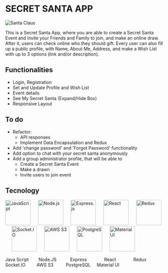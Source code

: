 # SECRET SANTA APP

![Santa Claus]("/client/public/santa-claus.png")

This is a Secret Santa App, where you are able to create a Secret Santa Event and invite your Friends and Family to join, and make an online draw. After it, users can check online who they should gift.
Every user can also fill up a public profile, with Name, About Me, Address, and make a Wish List with up to 3 options (link and/or description).

## Functionalities

-   Login, Registration
-   Set and Update Profile and Wish List
-   Event details
-   See My Secret Santa (Expand/Hide Box)
-   Responsive Layout

## To do

-   Refactor:
    -   API responses
    -   Implement Data Encapsulation and Redux
-   Add 'change password' and 'Forgot Password' functionality
-   Add option to chat with your secret santa anonymously
-   Add a group administrator profile, that will be able to
    -   Create a Secret Santa Event
    -   Make a drawn
    -   Invite users to join event

## Tecnology

<img alt="JavaScript" src="https://simpleicons.org/icons/javascript.svg" width=80 heigth=80> &nbsp;&nbsp;&nbsp;&nbsp;
<img alt="Node.js" src="https://simpleicons.org/icons/nodedotjs.svg" width=80 heigth=80> &nbsp;&nbsp;&nbsp;&nbsp;
<img alt="Express.js" src="https://simpleicons.org/icons/express.svg" width=80 heigth=80> &nbsp;&nbsp;&nbsp;&nbsp;
<img alt="React" src="https://simpleicons.org/icons/react.svg" width=80 heigth=80> &nbsp;&nbsp;&nbsp;&nbsp;
<img alt="Redux" src="https://simpleicons.org/icons/redux.svg" width=80 heigth=80> &nbsp;&nbsp;&nbsp;&nbsp;
<img alt="Socket.IO" src="https://simpleicons.org/icons/socketdotio.svg" width=80 heigth=80> &nbsp;&nbsp;&nbsp;&nbsp;
<img alt="AWS S3" src="https://simpleicons.org/icons/amazons3.svg" width=80 heigth=80> &nbsp;&nbsp;&nbsp;&nbsp;
<img alt="PostgreSQL" src="https://simpleicons.org/icons/postgresql.svg" width=80 heigth=80> &nbsp;&nbsp;&nbsp;&nbsp;
<img alt="Material UI" src="https://simpleicons.org/icons/mui.svg" width=80 heigth=80>

<div heigth=40>Java Script &nbsp;&nbsp;&nbsp;&nbsp;&nbsp;&nbsp; Node.JS &nbsp;&nbsp;&nbsp;&nbsp;&nbsp;&nbsp;&nbsp;&nbsp;&nbsp; 
Express &nbsp;&nbsp;&nbsp;&nbsp;&nbsp;&nbsp;&nbsp;&nbsp;&nbsp;&nbsp;&nbsp;&nbsp; React &nbsp;&nbsp;&nbsp;&nbsp;&nbsp;&nbsp;&nbsp;&nbsp;&nbsp;&nbsp;&nbsp;&nbsp;
Redux &nbsp;&nbsp;&nbsp;&nbsp;&nbsp;&nbsp;&nbsp;&nbsp;&nbsp;&nbsp; Socket.IO &nbsp;&nbsp;&nbsp;&nbsp;&nbsp;&nbsp;&nbsp;
AWS S3  &nbsp;&nbsp;&nbsp;&nbsp;&nbsp;&nbsp;&nbsp;&nbsp; PostgreSQL &nbsp;&nbsp;&nbsp; Material UI</div>
